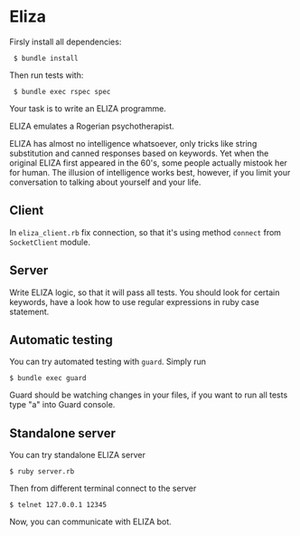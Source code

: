# Eliza

Firsly install all dependencies:

     $ bundle install

Then run tests with:

     $ bundle exec rspec spec

Your task is to write an ELIZA programme.

ELIZA emulates a Rogerian psychotherapist.

ELIZA has almost no intelligence whatsoever, only tricks like string substitution and canned responses based on keywords. Yet when the original ELIZA first appeared in the 60's, some people actually mistook her for human. The illusion of intelligence works best, however, if you limit your conversation to talking about yourself and your life.

## Client

In `eliza_client.rb` fix connection, so that it's using method `connect` from `SocketClient` module.

## Server

Write ELIZA logic, so that it will pass all tests. You should look for certain keywords, have a look how to use regular expressions in ruby case statement.


## Automatic testing

You can try automated testing with `guard`. Simply run

    $ bundle exec guard

Guard should be watching changes in your files, if you want to run all tests type "a" into Guard console.


## Standalone server

You can try standalone ELIZA server

    $ ruby server.rb

Then from different terminal connect to the server

    $ telnet 127.0.0.1 12345

Now, you can communicate with ELIZA bot.
